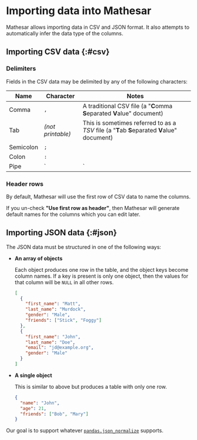 # Importing data into Mathesar

Mathesar allows importing data in CSV and JSON format. It also attempts to automatically infer the data type of the columns.

## Importing CSV data {:#csv}

### Delimiters

Fields in the CSV data may be delimited by any of the following characters:

| Name | Character | Notes |
| -- | -- | -- |
| Comma | `,` | A traditional CSV file (a "**C**omma **S**eparated **V**alue" document) |
| Tab | _(not printable)_ | This is sometimes referred to as a _TSV_ file (a "**T**ab **S**eparated **V**alue" document) |
| Semicolon | `;` |  |
| Colon | `:` |  |
| Pipe | `|` |  |

### Header rows

By default, Mathesar will use the first row of CSV data to name the columns.

If you un-check **"Use first row as header"**, then Mathesar will generate default names for the columns which you can edit later.

## Importing JSON data {:#json}

The JSON data must be structured in one of the following ways:

- **An array of objects**

    Each object produces one row in the table, and the object keys become column names. If a key is present is only one object, then the values for that column will be `NULL` in all other rows.

    ```json
    [
      {
        "first_name": "Matt",
        "last_name": "Murdock",
        "gender": "Male",
        "friends": ["Stick", "Foggy"]
      },
      {
        "first_name": "John",
        "last_name": "Doe",
        "email": "jd@example.org",
        "gender": "Male"
      }
    ]
    ```

- **A single object**

    This is similar to above but produces a table with only one row.

    ```json
    {
      "name": "John",
      "age": 21,
      "friends": ["Bob", "Mary"]
    }
    ```

Our goal is to support whatever [`pandas.json_normalize`](https://pandas.pydata.org/docs/reference/api/pandas.json_normalize.html) supports.
